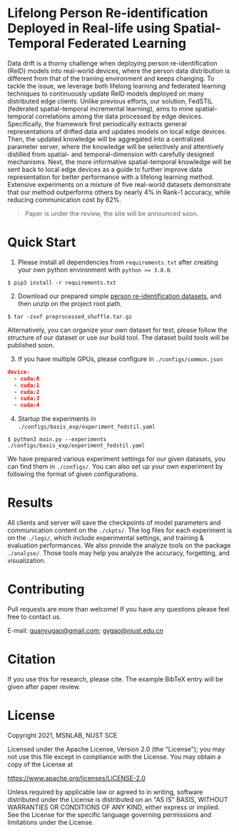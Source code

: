 # Lifelong Person Re-identification Deployed in Real-life using Spatial-Temporal Federated Learning

Data drift is a thorny challenge when deploying person re-identification (ReID) models into real-world devices, where the person data distribution is different from that of the training environment and keeps changing. To tackle the issue, we leverage both lifelong learning and federated learning techniques to continuously update ReID models deployed on many distributed edge clients. Unlike previous efforts, our solution, FedSTIL (federated spatial-temporal incremental learning), aims to mine spatial-temporal correlations among the data processed by edge devices. Specifically, the framework first periodically extracts general representations of drifted data and updates models on local edge devices. Then, the updated knowledge will be aggregated into a centralized parameter server, where the knowledge will be selectively and attentively distilled from spatial- and temporal-dimension with carefully designed mechanisms. Next, the more informative spatial-temporal knowledge will be sent back to local edge devices as a guide to further improve data representation for better performance with a lifelong learning method. Extensive experiments on a mixture of five real-world datasets demonstrate that our method outperforms others by nearly 4% in Rank-1 accuracy, while reducing communication cost by 62%. 

> Paper is under the review, the site will be announced soon.

# Quick Start

1. Please install all dependencies from `requirements.txt` after creating your own python environment with `python >= 3.8.0`.

```shell
$ pip3 install -r requirements.txt
```

2. Download our prepared simple [person re-identification datasets](https://drive.google.com/file/d/10NDQy0IZXupqXBhKfm3j7SwF08JBrE-w/view?usp=sharing), and then unzip on the project root path.  

```shell
$ tar -zxvf preprocessed_shuffle.tar.gz
```

Alternatively, you can organize your own dataset for test, please follow the structure of our dataset or use our build tool. The dataset build tools will be published soon.

3. If you have multiple GPUs, please configure in `./configs/common.json` 

```json
device:
  - cuda:0
  - cuda:1
  - cuda:2
  - cuda:3
  - cuda:4
```

4. Startup the experiments in `./configs/basis_exp/experiment_fedstil.yaml`

```shell
$ python3 main.py --experiments ./configs/basis_exp/experiment_fedstil.yaml
```

We have prepared various experiment settings for our given datasets, you can find them in `./configs/`. You can also set up your own experiment by following the format of given configurations.

# Results

All clients and server will save the checkpoints of model parameters and communication content on the `./ckpts/`. The log files for each experiment is on the `./logs/`, which include experimental settings, and training & evaluation performances. We also provide the analyze tools on the package `./analyse/`. Those tools may help you analyze the accuracy, forgetting, and visualization.

# Contributing

Pull requests are more than welcome! If you have any questions please feel free to contact us.

E-mail:    [guanyugao@gmail.com](mailto:guanyugao@gmail.com); [gygao@njust.edu.cn](mailto:gygao@njust.edu.cn) 

# Citation

 If you use this for research, please cite. The example BibTeX entry will be given after paper review. 

# License

Copyright 2021, MSNLAB, NUST SCE

Licensed under the Apache License, Version 2.0 (the "License"); you may not use this file except in compliance with the License. You may obtain a copy of the License at

https://www.apache.org/licenses/LICENSE-2.0

Unless required by applicable law or agreed to in writing, software distributed under the License is distributed on an "AS IS" BASIS, WITHOUT WARRANTIES OR CONDITIONS OF ANY KIND, either express or implied. See the License for the specific language governing permissions and limitations under the License.


